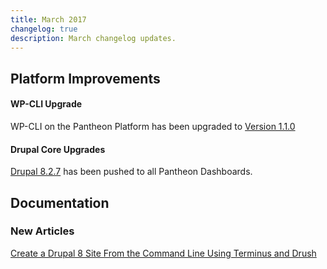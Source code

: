 ```yaml
---
title: March 2017
changelog: true
description: March changelog updates.
---
```

## Platform Improvements

#### WP-CLI Upgrade
WP-CLI on the Pantheon Platform has been upgraded to [Version 1.1.0](https://make.wordpress.org/cli/2017/02/01/version-1-1-0/)

#### Drupal Core Upgrades
[Drupal 8.2.7](https://www.drupal.org/project/drupal/releases/8.2.7) has been pushed to all Pantheon Dashboards.


## Documentation
### New Articles

[Create a Drupal 8 Site From the Command Line Using Terminus and Drush](https://pantheon.io/docs/guides/drupal8-commandline/)
